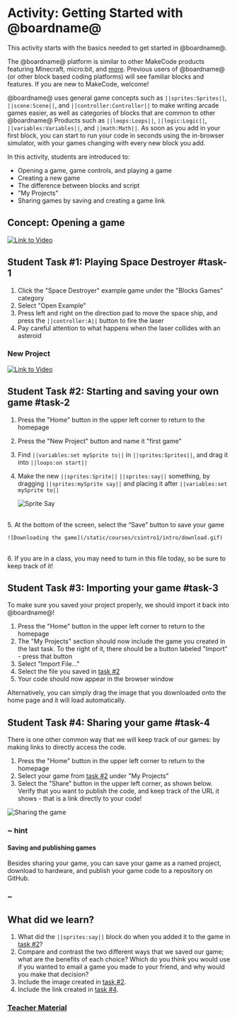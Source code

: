 # Activity: Getting Started with @boardname@

This activity starts with the basics needed to get started in @boardname@.

The @boardname@ platform is similar to other MakeCode products featuring Minecraft, micro:bit, and [more](https://makecode.com). Previous users of @boardname@ (or other block based coding platforms) will see familiar blocks and features. If you are new to MakeCode, welcome! 

@boardname@ uses general game concepts such as ``||sprites:Sprites||``, ``||scene:Scene||``, and ``||controller:Controller||`` to make writing arcade games easier, as well as categories of blocks that are common to other @boardname@ Products such as ``||loops:Loops||``, ``||logic:Logic||``, ``||variables:Variables||``, and ``||math:Math||``. As soon as you add in your first block, you can start to run your code in seconds using the in-browser simulator, with your games changing with every new block you add.

In this activity, students are introduced to:

* Opening a game, game controls, and playing a game
* Creating a new game
* The difference between blocks and script
* "My Projects"
* Sharing games by saving and creating a game link

## Concept: Opening a game

[![Link to Video](/static/thumbnail_play_video.png)](https://aka.ms/40544a-orientation1)

## Student Task #1: Playing Space Destroyer #task-1

1. Click the "Space Destroyer" example game under the "Blocks Games" category
2. Select "Open Example"
3. Press left and right on the direction pad to move the space ship, and press the ``||controller:A||`` button to fire the laser
4. Pay careful attention to what happens when the laser collides with an asteroid

### New Project

[![Link to Video](/static/thumbnail_play_video.png)](https://aka.ms/40544a-orientation2)

## Student Task #2: Starting and saving your own game #task-2

1. Press the "Home" button in the upper left corner to return to the homepage
2. Press the "New Project" button and name it "first game"
3. Find ``||variables:set mySprite to||`` in ``||sprites:Sprites||``, and drag it into ``||loops:on start||``
4. Make the new ``||sprites:Sprite||`` ``||sprites:say||`` something, by dragging ``||sprites:mySprite say||`` and placing it after ``||variables:set mySprite to||``

    ![Sprite Say](/static/courses/csintro1/intro/sprite-say.gif)
<br/>
5. At the bottom of the screen, select the “Save” button to save your game

    ![Downloading the game](/static/courses/csintro1/intro/download.gif)
<br/>
6. If you are in a class, you may need to turn in this file today, so be sure to keep track of it!

## Student Task #3: Importing your game #task-3

To make sure you saved your project properly, we should import it back into @boardname@!

1. Press the "Home" button in the upper left corner to return to the homepage
2. The "My Projects" section should now include the game you created in the last task. To the right of it, there should be a button labeled "Import" - press that button
3. Select "Import File..."
4. Select the file you saved in [task #2](#task-2)
5. Your code should now appear in the browser window

Alternatively, you can simply drag the image that you downloaded onto the home page and it will load automatically.

## Student Task #4: Sharing your game #task-4

There is one other common way that we will keep track of our games: by making links to directly access the code.

1. Press the "Home" button in the upper left corner to return to the homepage
2. Select your game from [task #2](#task-2) under "My Projects"
3. Select the "Share" button in the upper left corner, as shown below. Verify that you want to publish the code, and keep track of the URL it shows - that is a link directly to your code!

![Sharing the game](/static/courses/csintro1/intro/sharing.gif)

### ~ hint

#### Saving and publishing games

Besides sharing your game, you can save your game as a named project, download to hardware, and publish your game code to a repository on GitHub.

### ~

## What did we learn?

1. What did the ``||sprites:say||`` block do when you added it to the game in [task #2](#task-2)? 
2. Compare and contrast the two different ways that we saved our game; what are the benefits of each choice? Which do you think you would use if you wanted to email a game you made to your friend, and why would you make that decision?
3. Include the image created in [task #2](#task-2).
4. Include the link created in [task #4](#task-4).

### [Teacher Material](/courses/csintro1/about/teachers)
